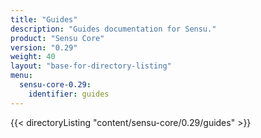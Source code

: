 ```yaml
---
title: "Guides"
description: "Guides documentation for Sensu."
product: "Sensu Core"
version: "0.29"
weight: 40
layout: "base-for-directory-listing"
menu:
  sensu-core-0.29:
    identifier: guides
---
```


{{< directoryListing "content/sensu-core/0.29/guides" >}}
